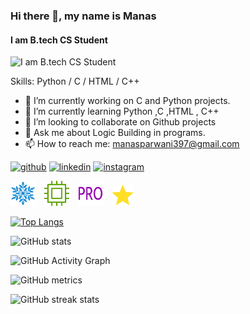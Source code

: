 ### Hi there 👋, my name is Manas
#### I am B.tech CS Student
![I am B.tech CS Student](https://blog.bit.ai/wp-content/uploads/2018/09/How-to-Embed-GitHub-Gists-in-Your-Documents-Blog-Banner.png)


Skills: Python / C / HTML / C++

- 🔭 I’m currently working on C and Python projects. 
- 🌱 I’m currently learning Python ,C ,HTML , C++ 
- 👯 I’m looking to collaborate on Github projects 
- 💬 Ask me about Logic  Building in programs. 
- 📫 How to reach me: manasparwani397@gmail.com 


[<img src='https://cdn.jsdelivr.net/npm/simple-icons@3.0.1/icons/github.svg' alt='github' height='40'>](https://github.com/Manas-tech)  [<img src='https://cdn.jsdelivr.net/npm/simple-icons@3.0.1/icons/linkedin.svg' alt='linkedin' height='40'>](https://www.linkedin.com/in/https://www.linkedin.com/in/manas-parwani-049120251//)  [<img src='https://cdn.jsdelivr.net/npm/simple-icons@3.0.1/icons/instagram.svg' alt='instagram' height='40'>](https://www.instagram.com/_manas_.____/)  

<a href='https://archiveprogram.github.com/'><img src='https://raw.githubusercontent.com/acervenky/animated-github-badges/master/assets/acbadge.gif' width='40' height='40'></a> <a href='https://docs.github.com/en/developers'><img src='https://raw.githubusercontent.com/acervenky/animated-github-badges/master/assets/devbadge.gif' width='40' height='40'></a> <a href='https://github.com/pricing'><img src='https://raw.githubusercontent.com/acervenky/animated-github-badges/master/assets/pro.gif' width='40' height='40'></a> <a href='https://stars.github.com/'><img src='https://raw.githubusercontent.com/acervenky/animated-github-badges/master/assets/starbadge.gif' width='35' height='35'></a> 

[![Top Langs](https://github-readme-stats.vercel.app/api/top-langs/?username=Manas-tech)](https://github.com/anuraghazra/github-readme-stats)

![GitHub stats](https://github-readme-stats.vercel.app/api?username=Manas-tech&show_icons=true&count_private=true)  

![GitHub Activity Graph](https://activity-graph.herokuapp.com/graph?username=Manas-tech)  

![GitHub metrics](https://metrics.lecoq.io/Manas-tech)  

![GitHub streak stats](https://streak-stats.demolab.com/?user=Manas-tech)  

